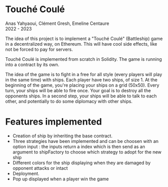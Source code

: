 # Touché Coulé
Anas Yahyaoui, Clément Gresh, Emeline Centaure        
2022 - 2023 

The idea of this project is to implement a "Touché Coulé" (Battleship) game
in a decentralized way, on Ethereum. This will have cool side effects, like not
be forced to pay for servers.

Touché Coulé is implemented from scratch in Solidity. The game is running into a contract by its own. 

The idea of the game is to fight in a free for all style (every players will play in the same time) with ships. Each player have two ships, of size 1. At the beginning of the game, you're placing your ships on a grid (50x50). Every turn, your ships will be able to fire once. Your goal is to destroy all the opponents ships. In a second step, your ships will be able to talk to each other, and potentially to do some diplomacy with other ships.

# Features implemented

- Creation of ship by inheriting the base contract.
- Three strategies have been implemented and can be choosen with an option input : the inputs return a index which is then send as an argument 
  to shipFactory to choose which strategy to adopt for the new ship
- Different colors for the ship displaying when they are damaged by opponent attacks or intact
- Deployment. 
- Pop up displayed when a player win the game


